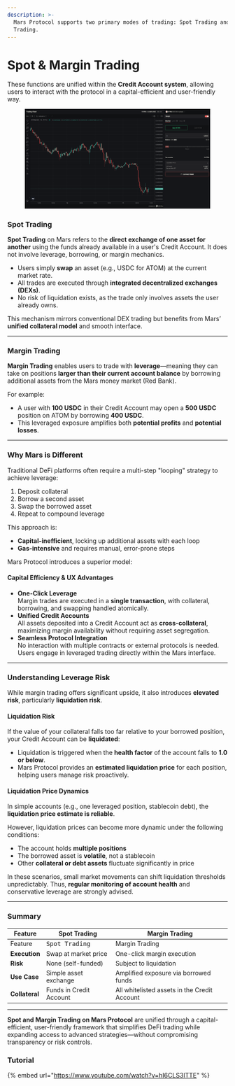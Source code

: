 ```yaml
---
description: >-
  Mars Protocol supports two primary modes of trading: Spot Trading and Margin
  Trading.
---
```


# Spot & Margin Trading

These functions are unified within the **Credit Account system**, allowing users to interact with the protocol in a capital-efficient and user-friendly way.

<figure><img src=".gitbook/assets/trade-spot.png" alt=""><figcaption></figcaption></figure>

### Spot Trading

**Spot Trading** on Mars refers to the **direct exchange of one asset for another** using the funds already available in a user's Credit Account. It does not involve leverage, borrowing, or margin mechanics.

* Users simply **swap** an asset (e.g., USDC for ATOM) at the current market rate.
* All trades are executed through **integrated decentralized exchanges (DEXs)**.
* No risk of liquidation exists, as the trade only involves assets the user already owns.

This mechanism mirrors conventional DEX trading but benefits from Mars’ **unified collateral model** and smooth interface.

***

### Margin Trading

**Margin Trading** enables users to trade with **leverage**—meaning they can take on positions **larger than their current account balance** by borrowing additional assets from the Mars money market (Red Bank).

For example:

* A user with **100 USDC** in their Credit Account may open a **500 USDC** position on ATOM by borrowing **400 USDC**.
* This leveraged exposure amplifies both **potential profits** and **potential losses**.

***

### Why Mars is Different

Traditional DeFi platforms often require a multi-step "looping" strategy to achieve leverage:

1. Deposit collateral
2. Borrow a second asset
3. Swap the borrowed asset
4. Repeat to compound leverage

This approach is:

* **Capital-inefficient**, locking up additional assets with each loop
* **Gas-intensive** and requires manual, error-prone steps

Mars Protocol introduces a superior model:

#### Capital Efficiency & UX Advantages

* **One-Click Leverage**\
  Margin trades are executed in a **single transaction**, with collateral, borrowing, and swapping handled atomically.
* **Unified Credit Accounts**\
  All assets deposited into a Credit Account act as **cross-collateral**, maximizing margin availability without requiring asset segregation.
* **Seamless Protocol Integration**\
  No interaction with multiple contracts or external protocols is needed. Users engage in leveraged trading directly within the Mars interface.

***

### Understanding Leverage Risk

While margin trading offers significant upside, it also introduces **elevated risk**, particularly **liquidation risk**.

#### Liquidation Risk

If the value of your collateral falls too far relative to your borrowed position, your Credit Account can be **liquidated**:

* Liquidation is triggered when the **health factor** of the account falls to **1.0 or below**.
* Mars Protocol provides an **estimated liquidation price** for each position, helping users manage risk proactively.

#### Liquidation Price Dynamics

In simple accounts (e.g., one leveraged position, stablecoin debt), the **liquidation price estimate is reliable**.

However, liquidation prices can become more dynamic under the following conditions:

* The account holds **multiple positions**
* The borrowed asset is **volatile**, not a stablecoin
* Other **collateral or debt assets** fluctuate significantly in price

In these scenarios, small market movements can shift liquidation thresholds unpredictably. Thus, **regular monitoring of account health** and conservative leverage are strongly advised.

***

### Summary

| Feature        | Spot Trading            | Margin Trading                               |
| -------------- | ----------------------- | -------------------------------------------- |
| Feature        | <kbd>Spot Trading</kbd> | Margin Trading                               |
| **Execution**  | Swap at market price    | One-click margin execution                   |
| **Risk**       | None (self-funded)      | Subject to liquidation                       |
| **Use Case**   | Simple asset exchange   | Amplified exposure via borrowed funds        |
| **Collateral** | Funds in Credit Account | All whitelisted assets in the Credit Account |

***

**Spot and Margin Trading on Mars Protocol** are unified through a capital-efficient, user-friendly framework that simplifies DeFi trading while expanding access to advanced strategies—without compromising transparency or risk controls.

### Tutorial

{% embed url="https://www.youtube.com/watch?v=hI6CLS3lTTE" %}

